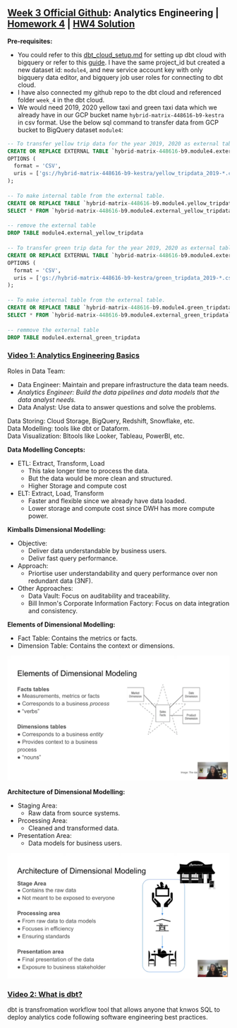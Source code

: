 ## [Week 3 Official Github](https://github.com/DataTalksClub/data-engineering-zoomcamp/tree/main/04-analytics-engineering): Analytics Engineering | [Homework 4](homework.md) | [HW4 Solution](hw4/hw4_solution.md)

**Pre-requisites:**
- You could refer to this [dbt_cloud_setup.md](dbt_cloud_setup.md) for setting up dbt cloud with bigquery or refer to this [guide](https://docs.getdbt.com/guides/bigquery?step=1). I have the same project_id but created a new dataset id: `module4`, and new service account key with only bigquery data editor, and bigquery job user roles for connecting to dbt cloud.  
- I have also connected my github repo to the dbt cloud and referenced folder `week_4` in the dbt cloud.
- We would need 2019, 2020 yellow taxi and green taxi data which we already have in our GCP bucket name `hybrid-matrix-448616-b9-kestra` in csv format. Use the below sql command to transfer data from GCP bucket to BigQuery dataset `module4`:

```sql
-- To transfer yellow trip data for the year 2019, 2020 as external table.
CREATE OR REPLACE EXTERNAL TABLE `hybrid-matrix-448616-b9.module4.external_yellow_tripdata`
OPTIONS (
  format = 'CSV',
  uris = ['gs://hybrid-matrix-448616-b9-kestra/yellow_tripdata_2019-*.csv', 'gs://hybrid-matrix-448616-b9-kestra/yellow_tripdata_2020-*.csv']
);

-- To make internal table from the external table.
CREATE OR REPLACE TABLE `hybrid-matrix-448616-b9.module4.yellow_tripdata` AS
SELECT * FROM `hybrid-matrix-448616-b9.module4.external_yellow_tripdata`;

-- remove the external table 
DROP TABLE module4.external_yellow_tripdata

-- To transfer green trip data for the year 2019, 2020 as external table.
CREATE OR REPLACE EXTERNAL TABLE `hybrid-matrix-448616-b9.module4.external_green_tripdata`
OPTIONS (
  format = 'CSV',
  uris = ['gs://hybrid-matrix-448616-b9-kestra/green_tripdata_2019-*.csv', 'gs://hybrid-matrix-448616-b9-kestra/green_tripdata_2020-*.csv']
);

-- To make internal table from the external table.
CREATE OR REPLACE TABLE `hybrid-matrix-448616-b9.module4.green_tripdata` AS
SELECT * FROM `hybrid-matrix-448616-b9.module4.external_green_tripdata`;

-- remmove the external table
DROP TABLE module4.external_green_tripdata
```

### [Video 1: Analytics Engineering Basics](https://youtu.be/uF76d5EmdtU?list=PL3MmuxUbc_hJed7dXYoJw8DoCuVHhGEQb)


Roles in Data Team:
- Data Engineer: Maintain and prepare infrastructure the data team needs.
- _Analytics Engineer: Build the data pipelines and data models that the data analyst needs._ 
- Data Analyst: Use data to answer questions and solve the problems. 

Data Storing: Cloud Storage, BigQuery, Redshift, Snowflake, etc.  
Data Modelling: tools like dbt or Dataform.  
Data Visualization: BItools like Looker, Tableau, PowerBI, etc.  


**Data Modelling Concepts:**
- ETL: Extract, Transform, Load
  - This take longer time to process the data.
  - But the data would be more clean and structured.
  - Higher Storage and compute cost
- ELT: Extract, Load, Transform
  - Faster and flexible since we already have data loaded.
  - Lower storage and compute cost since DWH has more compute power.


**Kimballs Dimensional Modelling:**
- Objective:
  - Deliver data understandable by business users.
  - Delivr fast query performance.
- Approach:
  - Priortise user understandability and query performance over non redundant data (3NF).
- Other Approaches:
  - Data Vault: Focus on auditability and traceability.
  - Bill Inmon's Corporate Information Factory: Focus on data integration and consistency.


**Elements of Dimensional Modelling:**  
- Fact Table: Contains the metrics or facts.
- Dimension Table: Contains the context or dimensions.

![star_schema](img/star_schema.png)


**Architecture of Dimensional Modelling:**  
- Staging Area:
  - Raw data from source systems.
- Prcoessing Area:
  - Cleaned and transformed data.
- Presentation Area:
  - Data models for business users.  

![modelling](img/modelling.png)



### [Video 2: What is dbt?](https://youtu.be/gsKuETFJr54?list=PL3MmuxUbc_hJed7dXYoJw8DoCuVHhGEQb)

dbt is transfromation workflow tool that allows anyone that knwos SQL to deploy analytics code following software engineering best practices.

